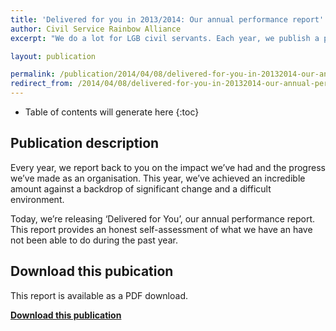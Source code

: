 ```yaml
---
title: 'Delivered for you in 2013/2014: Our annual performance report'
author: Civil Service Rainbow Alliance
excerpt: "We do a lot for LGB civil servants. Each year, we publish a performance report to let you know how we're meeting our objective of making the Civil Service better for LGB people."

layout: publication

permalink: /publication/2014/04/08/delivered-for-you-in-20132014-our-annual-performance-report/
redirect_from: /2014/04/08/delivered-for-you-in-20132014-our-annual-performance-report/
---
```


<!-- Include the following to generate a Table of Contents -->
* Table of contents will generate here
{:toc}
<!-- Don't touch the Table of Contents above -->

<!-- Include this line to process the Markdown and format the content properly -->
<div id="page-content" markdown="1">
<!-- Don't remove the line of code above -->

## Publication description

Every year, we report back to you on the impact we’ve had and the progress we’ve made as an organisation. This year, we’ve achieved an incredible amount against a backdrop of significant change and a difficult environment.

Today, we’re releasing ‘Delivered for You’, our annual performance report. This report provides an honest self-assessment of what we have an have not been able to do during the past year.

## Download this pubication

This report is available as a PDF download.

**[Download this publication](/assets/documents/2014-04-08-delivered-for-you.pdf)**


<!-- Include this line to process the Markdown and format the content properly -->
</div>
<!-- Don't remove the line of code above -->